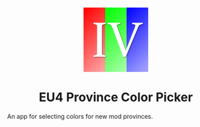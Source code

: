 <p align="center">
  <img alt="EU4-PCP Logo" src="2021_logo_v3.png" width="150px" />
  <h1 align="center">EU4 Province Color Picker</h1>
</p>

An app for selecting colors for new mod provinces.
